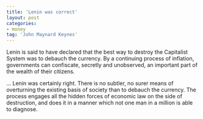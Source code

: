 ```yaml
---
title: 'Lenin was correct'
layout: post
categories:
- money
tag: 'John Maynard Keynes'
---
```


Lenin is said to have declared that the best way to destroy the Capitalist System was to debauch the currency. By a continuing process of inflation, governments can confiscate, secretly and unobserved, an important part of the wealth of their citizens.  
   
… Lenin was certainly right. There is no subtler, no surer means of overturning the existing basis of society than to debauch the currency. The process engages all the hidden forces of economic law on the side of destruction, and does it in a manner which not one man in a million is able to diagnose.